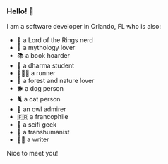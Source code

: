 ### Hello! 👋

I am a software developer in Orlando, FL who is also:

- 💍 a Lord of the Rings nerd
- 🦄 a mythology lover
- 📚 a book hoarder
- 📿 a dharma student
- 🏃🏻‍♂️ a runner
- 🌳 a forest and nature lover
- 🐕 a dog person
- 🐈 a cat person
- 🦉 an owl admirer
- 🇫🇷 a francophile
- 🌌 a scifi geek
- 🧬 a transhumanist
- ✍🏻 a writer

Nice to meet you!

<!--
**instanetk/instanetk** is a ✨ _special_ ✨ repository because its `README.md` (this file) appears on your GitHub profile.

Here are some ideas to get you started:

- 🔭 I’m currently working on ...
- 🌱 I’m currently learning ...
- 👯 I’m looking to collaborate on ...
- 🤔 I’m looking for help with ...
- 💬 Ask me about ...
- 📫 How to reach me: ...
- 😄 Pronouns: ...
- ⚡ Fun fact: ...
-->
